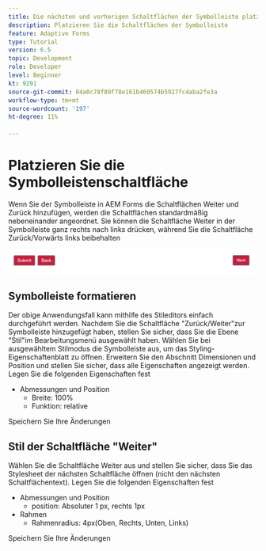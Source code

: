 ```yaml
---
title: Die nächsten und vorherigen Schaltflächen der Symbolleiste platzieren
description: Platzieren Sie die Schaltflächen der Symbolleiste
feature: Adaptive Forms
type: Tutorial
version: 6.5
topic: Development
role: Developer
level: Beginner
kt: 9291
source-git-commit: 84a0c78f89f78e161b460574b5927fc4aba2fe3a
workflow-type: tm+mt
source-wordcount: '197'
ht-degree: 11%

---
```


# Platzieren Sie die Symbolleistenschaltfläche

Wenn Sie der Symbolleiste in AEM Forms die Schaltflächen Weiter und Zurück hinzufügen, werden die Schaltflächen standardmäßig nebeneinander angeordnet. Sie können die Schaltfläche Weiter in der Symbolleiste ganz rechts nach links drücken, während Sie die Schaltfläche Zurück/Vorwärts links beibehalten

![toolbar-spacing](assets/toolbar-spacing.png)


## Symbolleiste formatieren

Der obige Anwendungsfall kann mithilfe des Stileditors einfach durchgeführt werden. Nachdem Sie die Schaltfläche &quot;Zurück/Weiter&quot;zur Symbolleiste hinzugefügt haben, stellen Sie sicher, dass Sie die Ebene &quot;Stil&quot;im Bearbeitungsmenü ausgewählt haben. Wählen Sie bei ausgewähltem Stilmodus die Symbolleiste aus, um das Styling-Eigenschaftenblatt zu öffnen. Erweitern Sie den Abschnitt Dimensionen und Position und stellen Sie sicher, dass alle Eigenschaften angezeigt werden. Legen Sie die folgenden Eigenschaften fest
* Abmessungen und Position
   * Breite: 100%
   * Funktion: relative

Speichern Sie Ihre Änderungen

## Stil der Schaltfläche &quot;Weiter&quot;

Wählen Sie die Schaltfläche Weiter aus und stellen Sie sicher, dass Sie das Stylesheet der nächsten Schaltfläche öffnen (nicht den nächsten Schaltflächentext). Legen Sie die folgenden Eigenschaften fest
* Abmessungen und Position
   * position: Absoluter 1 px, rechts 1px
* Rahmen
   * Rahmenradius: 4px(Oben, Rechts, Unten, Links)

Speichern Sie Ihre Änderungen
